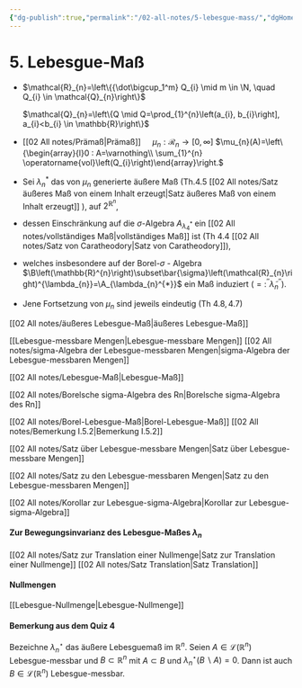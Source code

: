 ```yaml
---
{"dg-publish":true,"permalink":"/02-all-notes/5-lebesgue-mass/","dgHomeLink":true,"dgPassFrontmatter":false}
---
```


# 5. Lebesgue-Maß
- $\mathcal{R}_{n}=\left\{{\dot\bigcup_1^m} Q_{i} \mid m \in \N, \quad Q_{i} \in \mathcal{Q}_{n}\right\}$

	$\mathcal{Q}_{n}=\left\{Q \mid Q=\prod_{1}^{n}\left(a_{i}, b_{i}\right], a_{i}<b_{i} \in \mathbb{R}\right\}$

- [[02 All notes/Prämaß|Prämaß]] $\quad \mu_{n}: \mathcal R_{n} \longrightarrow[0, \infty]$
	$\mu_{n}(A)=\left\{\begin{array}{l}0 : A=\varnothing\\ \sum_{1}^{n} \operatorname{vol}\left(Q_{i}\right)\end{array}\right.$

- Sei $\lambda_{n}^{*}$ das von $\mu_{n}$ generierte äußere Maß (Th.4.5 [[02 All notes/Satz äußeres Maß von einem Inhalt erzeugt|Satz äußeres Maß von einem Inhalt erzeugt]] ), auf $2^{\mathbb{R}^{n}}$, 
- dessen Einschränkung auf die $\sigma$-Algebra $A_{\lambda_{4}^{*}}$ ein [[02 All notes/vollständiges Maß|vollständiges Maß]] ist (Th 4.4 [[02 All notes/Satz von Caratheodory|Satz von Caratheodory]]), 
- welches insbesondere auf der Borel-$\sigma$ - Algebra $\B\left(\mathbb{R}^{n}\right)\subset\bar{\sigma}\left(\mathcal{R}_{n}\right)^{\lambda_{n}}=\A_{\lambda_{n}^{*}}$ ein Maß induziert $\left(=: ^{\prime \prime} \tilde{\lambda}_{n}^{\prime \prime}\right)$.

- Jene Fortsetzung von $\mu_{n}$ sind jeweils eindeutig (Th $4.8,4.7$)

[[02 All notes/äußeres Lebesgue-Maß|äußeres Lebesgue-Maß]]

[[Lebesgue-messbare Mengen|Lebesgue-messbare Mengen]]
[[02 All notes/sigma-Algebra der Lebesgue-messbaren Mengen|sigma-Algebra der Lebesgue-messbaren Mengen]]

[[02 All notes/Lebesgue-Maß|Lebesgue-Maß]]

[[02 All notes/Borelsche sigma-Algebra des Rn|Borelsche sigma-Algebra des Rn]]

[[02 All notes/Borel-Lebesgue-Maß|Borel-Lebesgue-Maß]]
[[02 All notes/Bemerkung I.5.2|Bemerkung I.5.2]]

[[02 All notes/Satz über Lebesgue-messbare Mengen|Satz über Lebesgue-messbare Mengen]]

[[02 All notes/Satz zu den Lebesgue-messbaren Mengen|Satz zu den Lebesgue-messbaren Mengen]]

[[02 All notes/Korollar zur Lebesgue-sigma-Algebra|Korollar zur Lebesgue-sigma-Algebra]]

#### Zur Bewegungsinvarianz des Lebesgue-Maßes $\lambda_n$
[[02 All notes/Satz zur Translation einer Nullmenge|Satz zur Translation einer Nullmenge]]
[[02 All notes/Satz Translation|Satz Translation]]

#### Nullmengen
[[Lebesgue-Nullmenge|Lebesgue-Nullmenge]]

#### Bemerkung aus dem Quiz 4
Bezeichne $\lambda_{n}^{\star}$ das äußere Lebesguemaß im $\mathbb{R}^{n}$.
Seien $A \in \mathscr{L}\left(\mathbb{R}^{n}\right)$ Lebesgue-messbar und $B \subset \mathbb{R}^{n}$ mit $A \subset B$ und $\lambda_{n}^{\star}(B \backslash A)=0$.
Dann ist auch $B \in \mathscr{L}\left(\mathbb{R}^{n}\right)$ Lebesgue-messbar.
